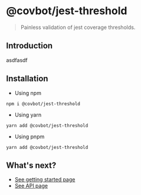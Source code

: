 # @covbot/jest-threshold

> Painless validation of jest coverage thresholds.

## Introduction

asdfasdf

## Installation

-   Using npm

```
npm i @covbot/jest-threshold
```

-   Using yarn

```
yarn add @covbot/jest-threshold
```

-   Using pnpm

```
yarn add @covbot/jest-threshold
```

## What's next?

-   [See getting started page](./getting-started.md)
-   [See API page](./api.md)
